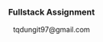 <!-- Project title -->
<div align="center">
  <h3 align="center">Fullstack Assignment</h3>
  <p>tqdungit97@gmail.com</p>
</div>
